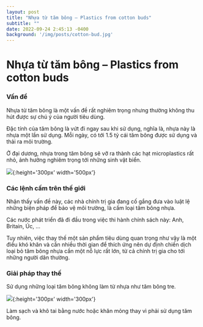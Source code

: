 ```yaml
---
layout: post
title: "Nhựa từ tăm bông – Plastics from cotton buds"
subtitle: ""
date: 2022-09-24 2:45:13 -0400
background: '/img/posts/cotton-bud.jpg'
---
```

# Nhựa từ tăm bông – Plastics from cotton buds

### Vấn đề 
Nhựa từ tăm bông là một vấn đề rất nghiêm trọng nhưng thường không thu hút được sự chú ý của người tiêu dùng. 

Đặc tính của tăm bông là vứt đi ngay sau khi sử dụng, nghĩa là, nhựa này là nhựa một lần sử dụng. Mỗi ngày, có tới 1.5 tỷ cái tăm bông được sử dụng và thải ra môi trường. 

Ở đại dương, nhựa trong tăm bông sẽ vỡ ra thành các hạt microplastics rất nhỏ, ảnh hưởng nghiêm trọng tới những sinh vật biển. 

![](https://previews.123rf.com/images/littlebirdie76/littlebirdie761707/littlebirdie76170700031/82013628-group-of-green-plastic-cotton-buds-swabs-heaped-in-a-pile-on-white-background-.jpg){:height='300px' width='500px'}

### Các lệnh cấm trên thế giới 
Nhận thấy vấn đề này, các nhà chính trị gia đang cố gắng đưa vào luật lệ những biện pháp để bảo vệ môi trường, là cấm loại tăm bông nhựa. 

Các nước phát triển đã đi đầu trong việc thi hành chính sách này: Anh, Britain, Úc, …

Tuy nhiên, việc thay thế một sản phẩm tiêu dùng quan trọng như vậy là một điều khó khăn và cần nhiều thời gian để thích ứng nên dự định chiến dịch loại bỏ tăm bông nhựa cần một nỗ lực rất lớn, từ cả chính trị gia cho tới những người dân thường. 

### Giải pháp thay thế 
Sử dụng những loại tăm bông không làm từ nhựa như tăm bông tre. 

![](https://thesustainabilityproject.life/shop/wp-content/uploads/sites/2/2018/11/Bamboo-Cotton-Buds-2CM.jpg){:height='300px' width='300px'}

Làm sạch và khô tai bằng nước hoặc khăn mỏng thay vì phải sử dụng tăm bông. 

